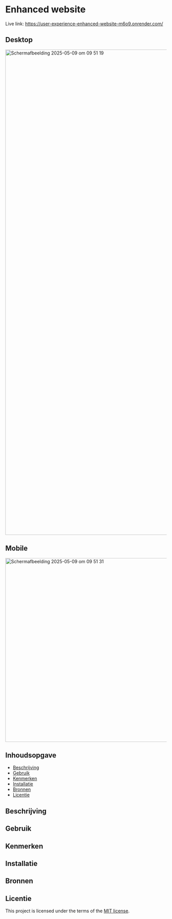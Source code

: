 
# Enhanced website

Live link: https://user-experience-enhanced-website-m6o9.onrender.com/

## Desktop
<img width="1510" alt="Scherm­afbeelding 2025-05-09 om 09 51 19" src="https://github.com/user-attachments/assets/6b7a17f4-adba-466e-a1e8-14017ed57593" />

## Mobile
<img width="572" alt="Scherm­afbeelding 2025-05-09 om 09 51 31" src="https://github.com/user-attachments/assets/a75ee0f2-5a2d-424a-ae3b-3a27a0b7fe1c" />


## Inhoudsopgave

  * [Beschrijving](#beschrijving)
  * [Gebruik](#gebruik)
  * [Kenmerken](#kenmerken)
  * [Installatie](#installatie)
  * [Bronnen](#bronnen)
  * [Licentie](#licentie)

## Beschrijving
<!-- Bij Beschrijving staat kort beschreven wat voor project het is en wat je hebt gemaakt -->
<!-- Voeg een mooie poster visual toe 📸 -->
<!-- Voeg een link toe naar je live site 🌐-->

## Gebruik
<!-- Bij Gebruik staat de user story, hoe het werkt en wat je er mee kan. -->

## Kenmerken
<!-- Bij Kenmerken staat welke technieken zijn gebruikt en hoe. Wat is de HTML structuur? Wat zijn de belangrijkste dingen in CSS? Wat is er met JS gedaan en hoe? Misschien heb je iets met NodeJS gedaan, of heb je een framwork of library gebruikt? -->

## Installatie
<!-- Bij Installatie staat hoe een andere developer aan jouw repo kan werken -->

## Bronnen

## Licentie

This project is licensed under the terms of the [MIT license](./LICENSE).
